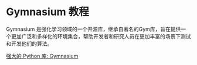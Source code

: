 # Gymnasium 教程

<show-structure depth="3"/>


Gymnasium 是强化学习领域的一个开源库，继承自著名的Gym库，旨在提供一个更加广泛和多样化的环境集合，帮助开发者和研究人员在更加丰富的场景下测试和开发他们的算法。

<seealso>
<category ref="ref_docs">
    <a href="https://mp.weixin.qq.com/s/GwUmwEzGEtOh0Sgpdw89KQ">强大的 Python 库: Gymnasium</a>
</category>
<category ref="ref_github">
</category>
<category ref="ref_issues">
</category>
<category ref="ref_hf">
</category>
<category ref="ref_ms">
</category>
</seealso>
